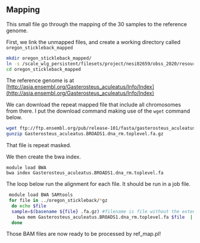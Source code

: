 ## Mapping

This small file go through the mapping of the 30 samples to the reference genome.

First, we link the unmapped files, and create a working directory called `oregon_stickleback_mapped`
```bash
mkdir oregon_stickleback_mapped/
ln -s /scale_wlg_persistent/filesets/project/nesi02659/obss_2020/resources/day3/oregon_stickleback .
cd oregon_stickleback_mapped
```

The reference genome is at [http://asia.ensembl.org/Gasterosteus_aculeatus/Info/Index](http://asia.ensembl.org/Gasterosteus_aculeatus/Info/Index)

We can download the repeat mapped file that include all chromosomes from there. I put the download command making use of the `wget` command below.

```bash
wget ftp://ftp.ensembl.org/pub/release-101/fasta/gasterosteus_aculeatus/dna/Gasterosteus_aculeatus.BROADS1.dna_rm.toplevel.fa.gz
gunzip Gasterosteus_aculeatus.BROADS1.dna_rm.toplevel.fa.gz
```

That file is repeat masked.

We then create the bwa index.

```
module load BWA
bwa index Gasterosteus_aculeatus.BROADS1.dna_rm.toplevel.fa
```

The loop below run the alignment for each file. It should be run in a job file.

```bash
 module load BWA SAMtools
 for file in ../oregon_stickleback/*gz
  do echo $file
  sample=$(basename ${file} .fa.gz) #filename is file without the extension
    bwa mem Gasterosteus_aculeatus.BROADS1.dna_rm.toplevel.fa $file  | samtools sort  | samtools view -hb >  ${sample}.bam #output a sorted bam
  done	
```

Those BAM files are now ready to be processed by ref_map.pl!


